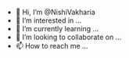 - 👋 Hi, I’m @NishiVakharia
- 👀 I’m interested in ...
- 🌱 I’m currently learning ...
- 💞️ I’m looking to collaborate on ...
- 📫 How to reach me ...

<!---
NishiVakharia/NishiVakharia is a ✨ special ✨ repository because its `README.md` (this file) appears on your GitHub profile.
You can click the Preview link to take a look at your changes.
--->

